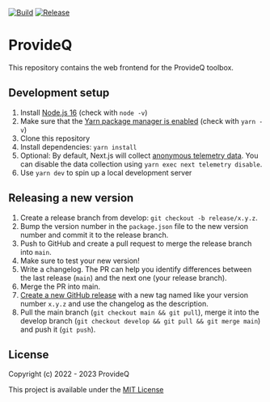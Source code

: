 [![Build](https://img.shields.io/github/actions/workflow/status/ProvideQ/toolbox-web/deploy-main.yml?style=for-the-badge)](https://github.com/ProvideQ/toolbox-web/actions/workflows/deploy-main.yml)
[![Release](https://img.shields.io/github/v/release/ProvideQ/toolbox-web?style=for-the-badge)](https://github.com/ProvideQ/toolbox-web/releases/)

# ProvideQ

This repository contains the web frontend for the ProvideQ toolbox.

## Development setup

1. Install [Node.js 16](https://nodejs.org/) (check with `node -v`)
2. Make sure that the [Yarn package manager is enabled](https://yarnpkg.com/getting-started/install) (check with `yarn -v`)
3. Clone this repository
4. Install dependencies: `yarn install`
5. Optional:
   By default, Next.js will collect
   [anonymous telemetry data](https://nextjs.org/telemetry).
   You can disable the data collection using `yarn exec next telemetry disable`.
6. Use `yarn dev` to spin up a local development server

## Releasing a new version

1. Create a release branch from develop: `git checkout -b release/x.y.z`.
2. Bump the version number in the `package.json` file to the new version number
   and commit it to the release branch.
3. Push to GitHub and create a pull request to merge the release branch into
   `main`.
4. Make sure to test your new version!
5. Write a changelog.
   The PR can help you identify differences between the last release (`main`)
   and the next one (your release branch).
6. Merge the PR into main.
7. [Create a new GitHub release](https://github.com/ProvideQ/toolbox-web/releases/new) with a new tag named like your
   version number `x.y.z` and use the changelog as the description.
8. Pull the main branch (`git checkout main && git pull`), merge it into the
   develop branch (`git checkout develop && git pull && git merge main`) and
   push it (`git push`).

## License

Copyright (c) 2022 - 2023 ProvideQ

This project is available under the [MIT License](./LICENSE)
